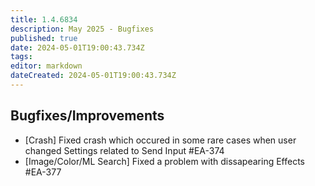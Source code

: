 ```yaml
---
title: 1.4.6834
description: May 2025 - Bugfixes
published: true
date: 2024-05-01T19:00:43.734Z
tags: 
editor: markdown
dateCreated: 2024-05-01T19:00:43.734Z
---
```


## Bugfixes/Improvements
- [Crash] Fixed crash which occured in some rare cases when user changed Settings related to Send Input #EA-374
- [Image/Color/ML Search] Fixed a problem with dissapearing Effects #EA-377